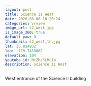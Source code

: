 ```yaml
---
layout: post
title: Science II West
date: 2020-08-08 10:20:24
categories: vrview
image_url: s2_west.jpg
is_image_360: true
default_yaw: 0
thumbnail: s2_west_th.jpg
lat: 36.814932
lon: -119.7439002
elevation: 104
youtube_id: McZhs5LMu1o
description: Science II West
---
```

West entrance of the Science II building
